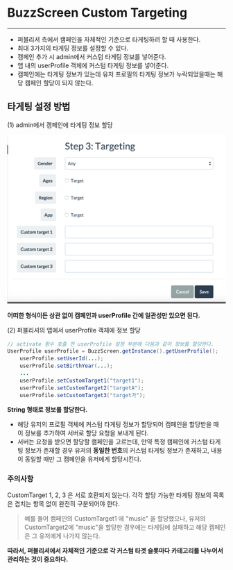 # BuzzScreen Custom Targeting
---
- 퍼블리셔 측에서 캠페인을 자체적인 기준으로 타게팅하려 할 때 사용한다.
- 최대 3가지의 타게팅 정보를 설정할 수 있다.
- 캠페인 추가 시 admin에서 커스텀 타게팅 정보를 넣어준다.
- 앱 내의 userProfile 객체에 커스텀 타게팅 정보를 넣어준다.
- 캠페인에는 타게팅 정보가 있는데 유저 프로필의 타게팅 정보가 누락되었을때는 해당 캠페인 할당이 되지 않는다.

## 타게팅 설정 방법

(1) admin에서 캠페인에 타게팅 정보 할당

![Targeting_admin](targeting_admin.png)

**어떠한 형식이든 상관 없이 캠페인과 userProfile 간에 일관성만 있으면 된다.**

(2) 퍼블리셔의 앱에서 userProfile 객체에 정보 할당
```java
// activate 함수 호출 전 userProfile 설정 부분에 다음과 같이 정보를 할당한다.
UserProfile userProfile = BuzzScreen.getInstance().getUserProfile();
	userProfile.setUserId(...);
	userProfile.setBirthYear(...);
	...
	userProfile.setCustomTarget1("target1");
    userProfile.setCustomTarget2("targetA");
    userProfile.setCustomTarget3("target가");

```
**String 형태로 정보를 할당한다.**

- 해당 유저의 프로필 객체에 커스텀 타게팅 정보가 할당되어 캠페인을 할당받을 때 이 정보를 추가하여 서버로 할당 요청을 보내게 된다. 
- 서버는 요청을 받으면 할당할 캠페인을 고르는데, 만약 특정 캠페인에 커스텀 타게팅 정보가 존재할 경우 유저의 **동일한 번호**의 커스텀 타게팅 정보가 존재하고, 내용이 동일할 때만 그 캠페인을 유저에게 할당시킨다.

### **주의사항**
CustomTarget 1, 2, 3 은 서로 호환되지 않는다. 각각 할당 가능한 타게팅 정보의 목록은 겹치는 항목 없이 완전히 구분되어야 한다. 
> 예를 들어 캠페인의 CustomTarget1 에 "music" 을 할당했으나, 유저의 CustomTarget2에 "music"을 할당한 경우에는 타게팅에 실패하고 해당 캠페인은 그 유저에게 나가지 않는다.


**따라서, 퍼블리셔에서 자체적인 기준으로 각 커스텀 타겟 슬롯마다 카테고리를 나누어서 관리하는 것이 중요하다.**
